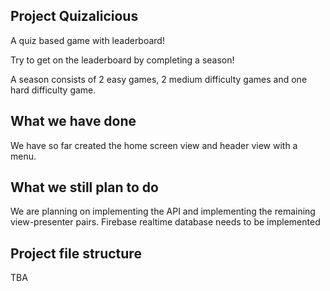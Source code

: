 
## Project Quizalicious

A quiz based game with leaderboard!

Try to get on the leaderboard by completing a season!

A season consists of 2 easy games, 2 medium difficulty games and one hard difficulty game.


## What we have done
We have so far created the home screen view and header view with a menu.

## What we still plan to do
We are planning on implementing the API and implementing the remaining view-presenter pairs.
Firebase realtime database needs to be implemented

## Project file structure
TBA

